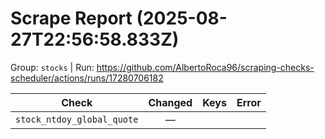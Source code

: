# Scrape Report (2025-08-27T22:56:58.833Z)

Group: `stocks`  |  Run: https://github.com/AlbertoRoca96/scraping-checks-scheduler/actions/runs/17280706182

| Check | Changed | Keys | Error |
|---|:---:|:--|:--|
| `stock_ntdoy_global_quote` | — |  |  |
